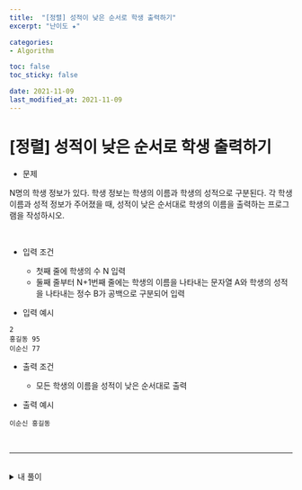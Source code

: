 ```yaml
---
title:  "[정렬] 성적이 낮은 순서로 학생 출력하기"
excerpt: "난이도 ★"

categories:
- Algorithm

toc: false
toc_sticky: false

date: 2021-11-09
last_modified_at: 2021-11-09
---
```


# [정렬] 성적이 낮은 순서로 학생 출력하기

- 문제

N명의 학생 정보가 있다. 학생 정보는 학생의 이름과 학생의 성적으로 구분된다. 각 학생 이름과 성적 정보가 주어졌을 때, 성적이 낮은 순서대로 학생의 이름을 출력하는 프로그램을 작성하시오.

<br>

- 입력 조건
  - 첫째 줄에 학생의 수 N 입력
  - 둘째 줄부터 N+1번째 줄에는 학생의 이름을 나타내는 문자열 A와 학생의 성적을 나타내는 정수 B가 공백으로 구분되어 입력

- 입력 예시

```
2
홍길동 95
이순신 77
```

- 출력 조건
  - 모든 학생의 이름을 성적이 낮은 순서대로 출력

- 출력 예시

```
이순신 홍길동
```

<br>

<hr>

<br>

<details>
<summary>내 풀이</summary>
<div markdown="1">
<br>

```python
N = int(input())
students = []

for i in range(N):
    A,B = list(input().split())
    students.append([A, int(B)])
    
    
for i in range(len(students)-1):
    for j in range(i+1,len(students)):
        if students[i][1] > students[j][1]:
            students[i], students[j] = students[j], students[i]
            
for i in range(len(students)):
    print(students[i][0], end=' ')
```

</div>
</details>

<br>